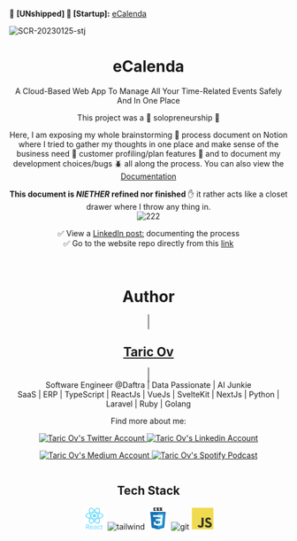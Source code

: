 🔴 **[UNshipped] 🔴 [Startup]:** [eCalenda](https://e-calenda-website.vercel.app/) 

![SCR-20230125-stj](https://user-images.githubusercontent.com/65824043/231025083-584d5600-448d-4f65-88d7-77eae3521f93.jpeg)

  


  <h1 align="center">eCalenda</h1>
<div align="center">
A Cloud-Based Web App To Manage All Your Time-Related Events Safely And In One Place
</p>


This project was a 🤦 solopreneurship 🤕

Here, I am exposing my whole brainstorming 🧠 process document on Notion where I tried to gather my thoughts in one place and make sense of the business need 📍 customer profiling/plan features 📂 and to document my development choices/bugs 🪲 all along the process. You can also view the [Documentation](https://splendid-glove-771.notion.site/eCalenda-6b935e025adb44c4a41cf04ec342c7e9)

**This document is *NIETHER* refined nor finished** ✋ it rather acts like a closet drawer where I throw any thing in.
<br/>
![222](https://user-images.githubusercontent.com/65824043/231031839-fe750525-ebf8-4ec6-92ca-aef9afc0bde2.gif)


✅ View a [LinkedIn post:](https://www.linkedin.com/posts/taricov_testing-experience-share-activity-7028380891672363008-Ec6K?utm_source=share&utm_medium=member_desktop) documenting the process <br/>
✅ Go to the website repo directly from this [link](https://github.com/taricov/Reactjs_eCalenda_app)


<br/>


# Author

<a href="https://twitter.com/taricov" style="font-size:15px;padding: 4px 2px;background: gray">
  <h2 align="center" >Taric Ov</h2>
</a>

<div align="center">
Software Engineer @Daftra | Data Passionate | AI Junkie <br/>SaaS | ERP | TypeScript | ReactJs | VueJs | SvelteKit | NextJs | Python | Laravel | Ruby | Golang
</p>

Find more about me:

<div align="center">

  <a href="https://twitter.com/taricov">
    <img src="https://img.shields.io/twitter/follow/taric_ov?style=social" alt="Taric Ov's Twitter Account" />
  </a>

  <a href="https://linkedin.com/en/taricov">
    <img src="https://img.shields.io/badge/Taric%20Ov-0077B5?style=flat&logo=linkedin&logoColor=fff" alt="Taric Ov's Linkedin Account"/>
  </a>
  
  <a href="https://taric-ov.medium.com/">
    <img src="https://img.shields.io/badge/Taric%20Ov-fff?style=flat&logo=medium&logoColor=000" alt="Taric Ov's Medium Account" />
  </a>
  
  <p align="center" style="display:inline-block">
     <a href="https://podcasters.spotify.com/pod/show/taric-ov0">
    <img src="https://img.shields.io/badge/Taric%20Ov-1DB954?style=flat&logo=spotify&logoColor=white" alt="Taric Ov's Spotify Podcast" />
  </a>
  </p>
  
</div>






## Tech Stack
   
   
<img src="https://raw.githubusercontent.com/devicons/devicon/master/icons/react/react-original-wordmark.svg" alt="react" width="40" height="40"/> 
   
<img src="https://www.vectorlogo.zone/logos/tailwindcss/tailwindcss-icon.svg" alt="tailwind" width="40" height="40"/>

 <img src="https://raw.githubusercontent.com/devicons/devicon/master/icons/css3/css3-original-wordmark.svg" alt="css3" width="40" height="40"/>
   
<img src="https://www.vectorlogo.zone/logos/git-scm/git-scm-icon.svg" alt="git" width="40" height="40"/> 
   
<img src="https://raw.githubusercontent.com/devicons/devicon/master/icons/javascript/javascript-original.svg" alt="javascript" width="40" height="40"/>
   
   

</div>


